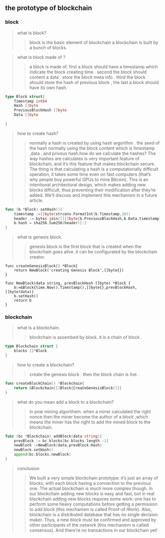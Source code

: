 ## the prototype of blockchain

### block
> what is block? 
>>block is the basic element of blockchain a blockchain is built by a bunch of blocks.

> what is block made of ?
>> a block is made of. first a block should have a timestamp which indicate the block creating time . second the block should content a data . store the block meta info . third the block should store the hash of previous block , the last a block should have its own hash.
```go
type Block struct{
    Timestamp int64
    Hash []byte
    PreviousBlockHash []byte
    Data []byte
    
}
```

>how to create hash?
>> normally a hash is created by using hash argorithm . the seed of the hash normally using the block content which is timestamp ,data , and privous hash.how do we calculate the hashes? The way hashes are calculates is very important feature of blockchain, and it’s this feature that makes blockchain secure. The thing is that calculating a hash is a computationally difficult operation, it takes some time even on fast computers (that’s why people buy powerful GPUs to mine Bitcoin). This is an intentional architectural design, which makes adding new blocks difficult, thus preventing their modification after they’re added. We’ll discuss and implement this mechanism in a future article.



```go
func (b *Block) setHash(){
    timestamp :=[]byte(strconv.FormatInt(b.Timestamp,10))
    header := bytes.join([][]byte{b.PreviousBlockHash,b.Data,timestamp},[]byte{})
    b.hash = sha256.Sum256(header)[:]
}
```

> what is genesis block.
>> genesis block is the first block that is created when the blockchain goes alive
.it can be configurated by the blockchain creator.

```
func createGenesisBlock() *Block{
    return NewBlock('creating Genesis Block',[]byte{})
}

func NewBlock(data string, prevBlockHash []byte) *Block {
    b:=&Block{time.Now().Timestamp(),[]byte{},prevBlockHash,[]byte(data)}
    b.setHash()
    return b
}
```

### blockchain
> what is a blockchain.
>> blockchain is assembed by block. it is a chain of block . 

```go
type Blockchain struct {
    blocks []*Block
}
```

>how to create a blockchain?
>> create the genesis block . then the block chain is live .

```go
func createBlockChain() *Blockchain{
    return &Blockchain{[]Block{CreateGenesisBlock()}}
}
```

> what do you mean add a block to a blockchain?
>> In pow mining algorithem. when a miner calculated the right nonce then the miner become the author of a block ,which means the miner has the right to add the mined block to the blockchain. 
```go
func (bc *Blockchain) addBlock(data string){
    prevBlock := bc.blocks[bc.blocks.length -1]
    newBlock :=NewBlock(data,prevBlock.Hash)
    newBlock.setHash()
    append(bc.blocks,newBlock)
}
```
>conclusion 
>>We built a very simple blockchain prototype: it’s just an array of blocks, with each block having a connection to the previous one. The actual blockchain is much more complex though. In our blockchain adding new blocks is easy and fast, but in real blockchain adding new blocks requires some work: one has to perform some heavy computations before getting a permission to add block (this mechanism is called Proof-of-Work). Also, blockchain is a distributed database that has no single decision maker. Thus, a new block must be confirmed and approved by other participants of the network (this mechanism is called consensus). And there’re no transactions in our blockchain yet!







